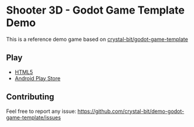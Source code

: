 # Shooter 3D - Godot Game Template Demo

This is a reference demo game based on [crystal-bit/godot-game-template](https://github.com/crystal-bit/godot-game-template)


## Play

- [HTML5](https://crystal-bit.github.io/demo-godot-game-template/)
- [Android Play Store](https://play.google.com/store/apps/details?id=org.crystalbit.godottemplate) 

## Contributing

Feel free to report any issue: https://github.com/crystal-bit/demo-godot-game-template/issues